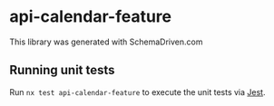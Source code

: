 
# api-calendar-feature

This library was generated with SchemaDriven.com

## Running unit tests

Run `nx test api-calendar-feature` to execute the unit tests via [Jest](https://jestjs.io).


